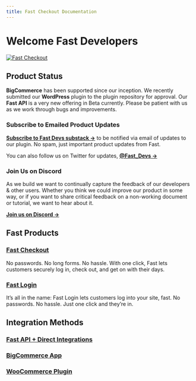 ```yaml
---
title: Fast Checkout Documentation
---
```


# Welcome Fast Developers

[![Fast Checkout](https://www.dropbox.com/s/ciz50ow8wl94rjw/fast-product-preview.jpeg?raw=1)](https://www.fast.co)

## Product Status

**BigCommerce** has been supported since our inception. We recently submitted our **WordPress** plugin to the plugin repository for approval. Our **Fast API** is a very new offering in Beta currently. Please be patient with us as we work through bugs and improvements. 

### Subscribe to Emailed Product Updates

[**Subscribe to Fast Devs substack →**](https://fastdevs.substack.com/) to be notified via email of updates to our plugin. No spam, just important product updates from Fast.

You can also follow us on Twitter for updates, [**@Fast_Devs →**](https://twitter.com/fast_devs)

### Join Us on Discord
As we build we want to continually capture the feedback of our developers & other users. Whether you think we could improve our product in some way, or if you want to share critical feedback on a non-working document or tutorial, we want to hear about it. 

[**Join us on Discord →**](https://discord.gg/pmDcSdRQ9x)

## Fast Products

### [Fast Checkout](/developer-portal/fast-checkout/)

No passwords. No long forms. No hassle. With one click, Fast lets customers securely log in, check out, and get on with their days.

### [Fast Login](/developer-portal/fast-login/)

It’s all in the name: Fast Login lets customers log into your site, fast. No passwords. No hassle. Just one click and they’re in.

## Integration Methods

### [Fast API + Direct Integrations](/developer-portal/fast-api/)

### [BigCommerce App](/developer-portal/bigcommerce)

### [WooCommerce Plugin](/developer-portal/woocommerce/)

